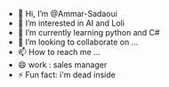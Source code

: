 - 👋 Hi, I’m @Ammar-Sadaoui
- 👀 I’m interested in AI and Loli
- 🌱 I’m currently learning python and C#
- 💞️ I’m looking to collaborate on ...
- 📫 How to reach me ...
- 😄 work : sales manager
- ⚡ Fun fact: i'm dead inside 

<!---
Ammar-Sadaoui/Ammar-Sadaoui is a ✨ special ✨ repository because its `README.md` (this file) appears on your GitHub profile.
You can click the Preview link to take a look at your changes.
--->
